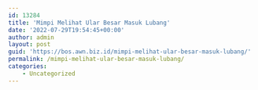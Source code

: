 ```yaml
---
id: 13284
title: 'Mimpi Melihat Ular Besar Masuk Lubang'
date: '2022-07-29T19:54:45+00:00'
author: admin
layout: post
guid: 'https://bos.awn.biz.id/mimpi-melihat-ular-besar-masuk-lubang/'
permalink: /mimpi-melihat-ular-besar-masuk-lubang/
categories:
    - Uncategorized
---
```


